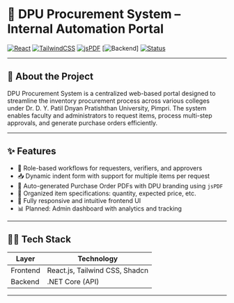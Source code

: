 # 🧾 DPU Procurement System – Internal Automation Portal

[![React](https://img.shields.io/badge/Frontend-React-blue?logo=react)](https://reactjs.org/)
[![TailwindCSS](https://img.shields.io/badge/UI-TailwindCSS-38bdf8?logo=tailwindcss)](https://tailwindcss.com/)
[![jsPDF](https://img.shields.io/badge/PDF%20Engine-jsPDF-yellow)](https://github.com/parallax/jsPDF)
[![Backend](https://img.shields.io/badge/Backend-.NET-blueviolet?logo=dotnet)]
[![Status](https://img.shields.io/badge/Status-Under%20Development-yellow)]()

---

## 📌 About the Project

DPU Procurement System is a centralized web-based portal designed to streamline the inventory procurement process across various colleges under Dr. D. Y. Patil Dnyan Pratishthan University, Pimpri. The system enables faculty and administrators to request items, process multi-step approvals, and generate purchase orders efficiently.

---

## ✨ Features

- 🔐 Role-based workflows for requesters, verifiers, and approvers
- 📥 Dynamic indent form with support for multiple items per request
- 🧾 Auto-generated Purchase Order PDFs with DPU branding using `jsPDF`
- 📄 Organized item specifications: quantity, expected price, etc.
- 📱 Fully responsive and intuitive frontend UI
- 📊 Planned: Admin dashboard with analytics and tracking

---

## 🧑‍💻 Tech Stack

| Layer     | Technology        |
|-----------|-------------------|
| Frontend  | React.js, Tailwind CSS, Shadcn |
| Backend   | .NET Core (API) |

---
